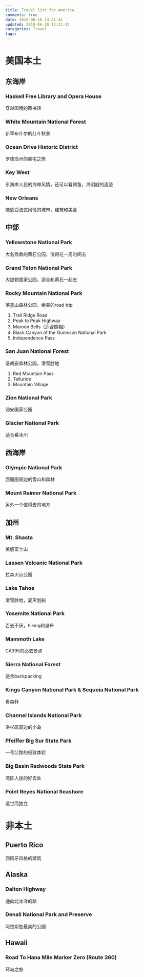 ```yaml
---
title: Travel list for America
comments: true
date: 2018-06-10 13:21:42
updated: 2018-06-10 13:21:42
categories: Travel
tags:
---
```

# 美国本土
## 东海岸
### Haskell Free Library and Opera House  
穿越国境的图书馆
### White Mountain National Forest
新罕布什尔的红叶秋景
### Ocean Drive Historic District
罗德岛州的豪宅之旅
### Key West
东海岸人民的海岸风情，还可以看鳄鱼，海明威的遗迹
### New Orleans
能感受法式风情的城市，建筑和美食

## 中部
### Yellowstone National Park
大名鼎鼎的黄石公园，值得花一周时间去
### Grand Teton National Park
大提顿国家公园，适合和黄石一起去
### Rocky Mountain National Park
落基山森林公园，绝美的road trip

1. Trail Ridge Road
2. Peak to Peak Highway
3. Maroon Bells（适合照相）
4. Black Canyon of the Gunnison National Park
5. Independence Pass

### San Juan National Forest
圣胡安森林公园，滑雪胜地

1. Red Mountain Pass
2. Telluride
3. Mountain Village

### Zion National Park
锡安国家公园

### Glacier National Park
适合看冰川

## 西海岸
### Olympic National Park
西雅图周边的雪山和森林

### Mount Rainier National Park
另外一个值得去的地方

## 加州
### Mt. Shasta
美版富士山 

### Lassen Volcanic National Park
拉森火山公园

### Lake Tahoe
滑雪胜地，夏天划船

### Yosemite National Park
百去不厌，hiking和瀑布

### Mammoth Lake
CA395的必去景点

### Sierra National Forest
适合backpacking

### Kings Canyon National Park & Sequoia National Park
看森林

### Channel Islands National Park
洛杉矶周边的小岛

### Pfeiffer Big Sur State Park
一号公路的极致体验

### Big Basin Redwoods State Park
湾区人民的好去处

### Point Reyes National Seashore
遗世而独立

# 非本土
## Puerto Rico
西班牙风格的建筑
## Alaska
### Dalton Highway
通向北冰洋的路

### Denali National Park and Preserve
阿拉斯加最美的公园

## Hawaii
### Road To Hana Mile Marker Zero (Route 360)
环岛之旅
